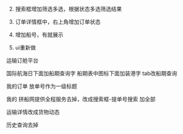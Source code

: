 2. 搜索框增加筛选多选，根据状态多选筛选结果
3. 订单详情框中，右上角增加订单状态
4. 增加船号，有就展示

1. ui重新做

运输订舱平台

国际航海日下面加船期查询字
船期表中图标下面加装港字
tab改船期查询

我的订单
放单号作为一级标题

我的 拼船网提供全程服务去掉，改成搜索框-提单号搜索
加全部

运输详情改成货物动态

历史查询去掉

